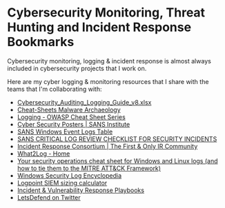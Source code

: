 # Cybersecurity Monitoring, Threat Hunting and Incident Response Bookmarks

Cybersecurity monitoring, logging & incident response is almost always included in cybersecurity projects that I work on. 

Here are my cyber logging & monitoring resources that I share with the teams that I'm collaborating with:

* [Cybersecurity_Auditing_Logging_Guide_v8.xlsx](https://github.com/larryboettger/Cybersecurity_Resources/blob/main/Cybersecurity_Auditing_Logging_Guide_v8.xlsx)
* [Cheat-Sheets Malware Archaeology](https://www.malwarearchaeology.com/cheat-sheets)
* [Logging - OWASP Cheat Sheet Series](https://cheatsheetseries.owasp.org/cheatsheets/Logging_Cheat_Sheet.html)
* [Cyber Security Posters | SANS Institute](https://www.sans.org/posters/?focus-area=digital-forensics)
* [SANS Windows Event Logs Table](https://wiki.sans.blue/#!Tools/WindowsEventLogsTable.md)
* [SANS CRITICAL LOG REVIEW CHECKLIST FOR SECURITY INCIDENTS](https://www.sans.org/brochure/course/log-management-in-depth/6)
* [Incident Response Consortium | The First & Only IR Community](https://www.incidentresponse.org/)
* [What2Log - Home](https://what2log.com/)
* [Your security operations cheat sheet for Windows and Linux logs (and how to tie them to the MITRE ATT&CK Framework)](https://chronicle.security/blog/posts/your-security-operations-cheat-sheet-for-windows-and-linux-logs-and-how-to-tie-them-to-the-mitre-attck-framework/)
* [Windows Security Log Encyclopedia](https://www.ultimatewindowssecurity.com/securitylog/encyclopedia/)
* [Logpoint SIEM sizing calculator](https://siemsizingcalculator.logpoint.com/)
* [Incident & Vulnerability Response Playbooks](https://www.cisa.gov/sites/default/files/publications/Federal_Government_Cybersecurity_Incident_and_Vulnerability_Response_Playbooks_508C.pdf)
* [LetsDefend on Twitter](https://twitter.com/LetsDefendIO/status/1666467555496656896/photo/1)

